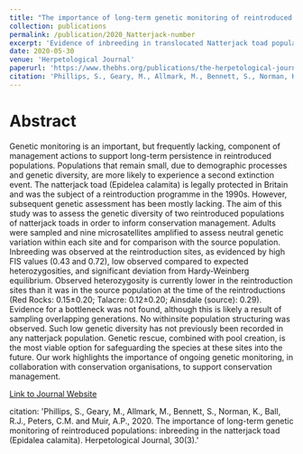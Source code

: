 ```yaml
---
title: "The importance of long-term genetic monitoring of reintroduced populations: inbreeding in the natterjack toad (Epidalea calamita)"
collection: publications
permalink: /publication/2020_Natterjack-number
excerpt: 'Evidence of inbreeding in translocated Natterjack toad populations'
date: 2020-05-30
venue: 'Herpetological Journal'
paperurl: 'https://www.thebhs.org/publications/the-herpetological-journal/volume-30-number-3-july-2020/3118-05-the-importance-of-long-term-genetic-monitoring-of-reintroduced-populations-inbreeding-in-the-natterjack-toad-i-epidalea-calamita-i'
citation: 'Phillips, S., Geary, M., Allmark, M., Bennett, S., Norman, K., Ball, R.J., Peters, C.M. and Muir, A.P., 2020. The importance of long-term genetic monitoring of reintroduced populations: inbreeding in the natterjack toad (Epidalea calamita). Herpetological Journal, 30(3).'
---
```

# Abstract

Genetic monitoring is an important, but frequently lacking, component of management actions to support long-term persistence in reintroduced populations. Populations that remain small, due to demographic processes and genetic diversity, are more likely to experience a second extinction event. The natterjack toad (Epidelea calamita) is legally protected in Britain and was the subject of a reintroduction programme in the 1990s. However, subsequent genetic assessment has been mostly lacking. The aim of this study was to assess the genetic diversity of two reintroduced populations of natterjack toads in order to inform conservation management. Adults were sampled and nine microsatellites amplified to assess neutral genetic variation within each site and for comparison with the source population. Inbreeding was observed at the reintroduction sites, as evidenced by high FIS values (0.43 and 0.72), low observed compared to expected heterozygosities, and significant deviation from Hardy-Weinberg equilibrium. Observed heterozygosity is currently lower in the reintroduction sites than it was in the source population at the time of the reintroductions (Red Rocks: 0.15±0.20; Talacre: 0.12±0.20; Ainsdale (source): 0.29). Evidence for a bottleneck was not found, although this is likely a result of sampling overlapping generations. No withinsite population structuring was observed. Such low genetic diversity has not previously been recorded in any natterjack population. Genetic rescue, combined with pool creation, is the most viable option for safeguarding the species at these
sites into the future. Our work highlights the importance of ongoing genetic monitoring, in collaboration with conservation organisations, to support conservation management.

[Link to Journal Website](https://www.thebhs.org/publications/the-herpetological-journal/volume-30-number-3-july-2020/3118-05-the-importance-of-long-term-genetic-monitoring-of-reintroduced-populations-inbreeding-in-the-natterjack-toad-i-epidalea-calamita-i)

citation: 'Phillips, S., Geary, M., Allmark, M., Bennett, S., Norman, K., Ball, R.J., Peters, C.M. and Muir, A.P., 2020. The importance of long-term genetic monitoring of reintroduced populations: inbreeding in the natterjack toad (Epidalea calamita). Herpetological Journal, 30(3).'
